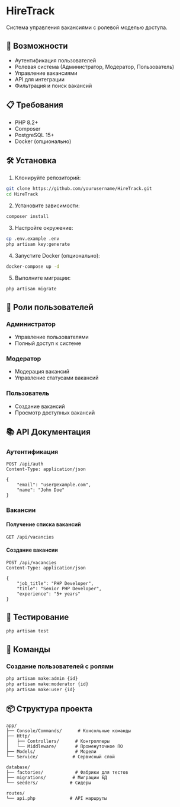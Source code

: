 # HireTrack

Система управления вакансиями с ролевой моделью доступа.

## 🚀 Возможности

- Аутентификация пользователей
- Ролевая система (Администратор, Модератор, Пользователь)
- Управление вакансиями
- API для интеграции
- Фильтрация и поиск вакансий

## 📋 Требования

- PHP 8.2+
- Composer
- PostgreSQL 15+
- Docker (опционально)

## 🛠 Установка

1. Клонируйте репозиторий:
```bash
git clone https://github.com/yourusername/HireTrack.git
cd HireTrack
```

2. Установите зависимости:
```bash
composer install
```

3. Настройте окружение:
```bash
cp .env.example .env
php artisan key:generate
```

4. Запустите Docker (опционально):
```bash
docker-compose up -d
```

5. Выполните миграции:
```bash
php artisan migrate
```

## 🔑 Роли пользователей

### Администратор
- Управление пользователями
- Полный доступ к системе

### Модератор
- Модерация вакансий
- Управление статусами вакансий

### Пользователь
- Создание вакансий
- Просмотр доступных вакансий

## 📚 API Документация

### Аутентификация

```http
POST /api/auth
Content-Type: application/json

{
    "email": "user@example.com",
    "name": "John Doe"
}
```

### Вакансии

#### Получение списка вакансий
```http
GET /api/vacancies
```

#### Создание вакансии
```http
POST /api/vacancies
Content-Type: application/json

{
    "job_title": "PHP Developer",
    "title": "Senior PHP Developer",
    "experience": "5+ years"
}
```

## 🧪 Тестирование

```bash
php artisan test
```

## 🔧 Команды

### Создание пользователей с ролями
```bash
php artisan make:admin {id}
php artisan make:moderator {id}
php artisan make:user {id}
```

## 📦 Структура проекта

```
app/
├── Console/Commands/      # Консольные команды
├── Http/
│   ├── Controllers/      # Контроллеры
│   └── Middleware/       # Промежуточное ПО
├── Models/               # Модели
└── Service/             # Сервисный слой

database/
├── factories/            # Фабрики для тестов
├── migrations/          # Миграции БД
└── seeders/            # Сидеры

routes/
└── api.php             # API маршруты
```
